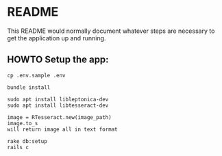 # README

This README would normally document whatever steps are necessary to get the
application up and running.

## HOWTO Setup the app:
```
cp .env.sample .env

bundle install

sudo apt install libleptonica-dev
sudo apt install libtesseract-dev

image = RTesseract.new(image_path)
image.to_s
will return image all in text format

rake db:setup
rails c
```

